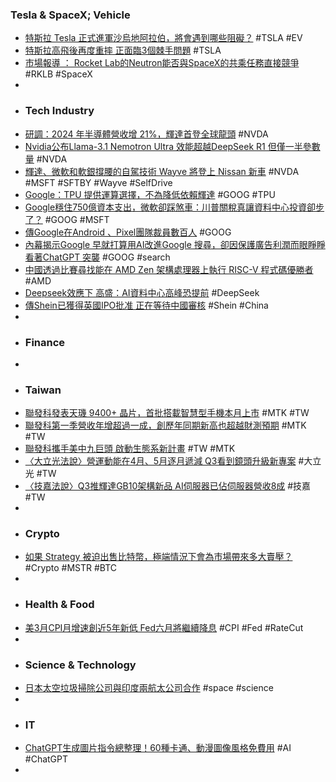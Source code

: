 ### Tesla & SpaceX; Vehicle
- [特斯拉 Tesla 正式進軍沙烏地阿拉伯，將會遇到哪些阻礙？](https://today.line.me/tw/v2/article/MLkV1Va) #TSLA #EV
- [特斯拉高飛後再度重摔 正面臨3個棘手問題](https://search.app/p55DM) #TSLA
- [市場報導 ： Rocket Lab的Neutron能否與SpaceX的共乘任務直接競爭](https://iknow.stpi.niar.org.tw/Post/Read.aspx?PostID=21693) #RKLB #SpaceX
-
- ### Tech Industry
- [研調：2024 年半導體營收增 21%，輝達首登全球龍頭](https://search.app/yY3TH) #NVDA
- [Nvidia公布Llama-3.1 Nemotron Ultra 效能超越DeepSeek R1 但僅一半參數量](https://search.app/zttNM) #NVDA
- [輝達、微軟和軟銀撐腰的自駕技術 Wayve 將登上 Nissan 新車](https://search.app/mBxDZ) #NVDA #MSFT #SFTBY #Wayve #SelfDrive
- [Google：TPU 提供運算選擇，不為降低依賴輝達](https://search.app/pv6fZ) #GOOG #TPU
- [Google穩住750億資本支出，微軟卻踩煞車：川普關稅真讓資料中心投資卻步了？](https://search.app/5vXkn) #GOOG #MSFT
- [傳Google在Android 、Pixel團隊裁員數百人](https://search.app/m6W7D) #GOOG
- [內幕揭示Google 早就打算用AI改進Google 搜尋，卻因保護廣告利潤而眼睜睜看著ChatGPT 突襲](https://search.app/WTx8c) #GOOG #search
- [中國透過比賽尋找能在 AMD Zen 架構處理器上執行 RISC-V 程式碼優勝者](https://search.app/ZxdHz) #AMD
- [Deepseek效應下 高盛：AI資料中心高峰恐提前](https://search.app/xd6iX) #DeepSeek
- [傳Shein已獲得英國IPO批准 正在等待中國審核](https://search.app/DCSQu) #Shein #China
-
- ### Finance
-
- ### Taiwan
- [聯發科發表天璣 9400+ 晶片，首批搭載智慧型手機本月上市](https://search.app/1aGBM) #MTK #TW
- [聯發科第一季營收年增超過一成，創歷年同期新高也超越財測預期](https://search.app/XVv5J) #MTK #TW
- [聯發科攜手美中九巨頭 啟動生態系新計畫](https://search.app/udJD9) #TW #MTK
- [〈大立光法說〉營運動能在4月、5月逐月遞減 Q3看到鏡頭升級新專案](https://search.app/pXNbi) #大立光 #TW
- [〈技嘉法說〉Q3推輝達GB10架構新品 AI伺服器已佔伺服器營收8成](https://search.app/NkEws) #技嘉 #TW
-
- ### Crypto
- [如果 Strategy 被迫出售比特幣，極端情況下會為市場帶來多大賣壓？](https://search.app/vXoHA) #Crypto #MSTR #BTC
-
- ### Health & Food
- [美3月CPI月增速創近5年新低 Fed六月將繼續降息](https://search.app/4kBWW) #CPI #Fed #RateCut
-
- ### Science & Technology
- [日本太空垃圾掃除公司與印度兩航太公司合作](https://search.app/VgzYk) #space #science
-
- ### IT
- [ChatGPT生成圖片指令總整理！60種卡通、動漫圖像風格免費用](https://search.app/ZW5J8) #AI #ChatGPT
-